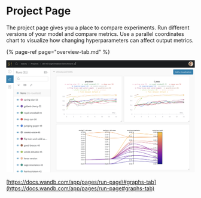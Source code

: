 # Project Page

The project page gives you a place to compare experiments. Run different versions of your model and compare metrics. Use a parallel coordinates chart to visualize how changing hyperparameters can affect output metrics.

{% page-ref page="overview-tab.md" %}

![](../../../.gitbook/assets/image%20%2844%29.png)

[https://docs.wandb.com/app/pages/run-page\#graphs-tab](https://docs.wandb.com/app/pages/run-page#graphs-tab)

